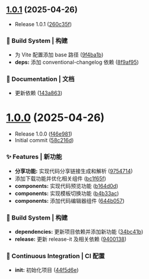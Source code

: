 ## [1.0.1](https://github.com/wangxiaoze-view/playground/compare/1.0.0...1.0.1) (2025-04-26)


* Release 1.0.1 ([260c35f](https://github.com/wangxiaoze-view/playground/commit/260c35fc94c01aa526f998dd9bdcb2982c6cdd4e))


### 👷‍ Build System | 构建

* 为 Vite 配置添加 base 路径 ([9f4ba1b](https://github.com/wangxiaoze-view/playground/commit/9f4ba1b11780f7b796710e6852799958aa5edad6))
* **deps:** 添加 conventional-changelog 依赖 ([8f9af95](https://github.com/wangxiaoze-view/playground/commit/8f9af95c284f2407b058aa5f1bc15eacca8cfe27))


### 📝 Documentation | 文档

* 更新依赖 ([143a863](https://github.com/wangxiaoze-view/playground/commit/143a8637e18f4c2a02bcb0ba4009b3021b1a42d8))



# [1.0.0](https://github.com/wangxiaoze-view/playground/compare/58c216dce67e7d50b808003b05a7cad0ca3a8921...1.0.0) (2025-04-26)


* Release 1.0.0 ([f46e981](https://github.com/wangxiaoze-view/playground/commit/f46e981de13165a9defc2a2b9e09999c6b8565a0))
* Initial commit ([58c216d](https://github.com/wangxiaoze-view/playground/commit/58c216dce67e7d50b808003b05a7cad0ca3a8921))


### ✨ Features | 新功能

* **分享功能:** 实现代码分享链接生成和解析 ([9754714](https://github.com/wangxiaoze-view/playground/commit/97547142067f190522ef90c75a1c50e4bd51b4e2))
* 添加下载功能并优化相关组件 ([bc1f65f](https://github.com/wangxiaoze-view/playground/commit/bc1f65f4ca0cec1c61ac3e6160f74c9eddb2d7ea))
* **components:** 实现代码预览功能 ([b164d0d](https://github.com/wangxiaoze-view/playground/commit/b164d0d24c911b6a0e6d612968ef283b69916d40))
* **components:** 实现模板切换功能 ([b4b33ac](https://github.com/wangxiaoze-view/playground/commit/b4b33acadc6b8058a5a47bbdf20d71e2b47619f4))
* **components:** 添加代码编辑器组件 ([644b057](https://github.com/wangxiaoze-view/playground/commit/644b057a324ce55748c4ba0ebcf5e69e6d9558e6))


### 👷‍ Build System | 构建

* **dependencies:** 更新项目依赖并添加新功能 ([34bc41b](https://github.com/wangxiaoze-view/playground/commit/34bc41b183fcdee057a1d1f43b63bf7ebe1e11ce))
* **release:** 更新 release-it 及相关依赖 ([9400138](https://github.com/wangxiaoze-view/playground/commit/940013855326e09a9abb0c67d8d2fc2398518f50))


### 🔧 Continuous Integration | CI 配置

* **init:** 初始化项目 ([44f5d6e](https://github.com/wangxiaoze-view/playground/commit/44f5d6e49e944014d19834e0c627205ed5010a92))



